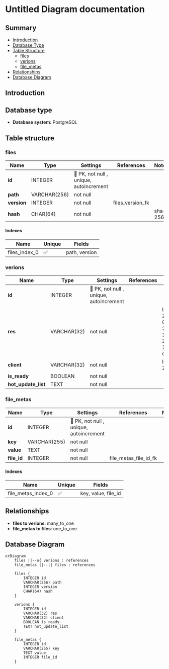 # Untitled Diagram documentation
## Summary

- [Introduction](#introduction)
- [Database Type](#database-type)
- [Table Structure](#table-structure)
	- [files](#files)
	- [verions](#verions)
	- [file_metas](#file_metas)
- [Relationships](#relationships)
- [Database Diagram](#database-Diagram)

## Introduction

## Database type

- **Database system:** PostgreSQL
## Table structure

### files

| Name        | Type          | Settings                      | References                    | Note                           |
|-------------|---------------|-------------------------------|-------------------------------|--------------------------------|
| **id** | INTEGER | 🔑 PK, not null , unique, autoincrement |  | |
| **path** | VARCHAR(256) | not null  |  | |
| **version** | INTEGER | not null  | files_version_fk | |
| **hash** | CHAR(64) | not null  |  |sha-256 | 


#### Indexes
| Name | Unique | Fields |
|------|--------|--------|
| files_index_0 | ✅ | path, version |
### verions

| Name        | Type          | Settings                      | References                    | Note                           |
|-------------|---------------|-------------------------------|-------------------------------|--------------------------------|
| **id** | INTEGER | 🔑 PK, not null , unique, autoincrement |  | |
| **res** | VARCHAR(32) | not null  |  |like 24-09-23-11-27-19-c6564b |
| **client** | VARCHAR(32) | not null  |  |like 2.3.61 |
| **is_ready** | BOOLEAN | not null  |  | |
| **hot_update_list** | TEXT | not null  |  | | 


### file_metas

| Name        | Type          | Settings                      | References                    | Note                           |
|-------------|---------------|-------------------------------|-------------------------------|--------------------------------|
| **id** | INTEGER | 🔑 PK, not null , unique, autoincrement |  | |
| **key** | VARCHAR(255) | not null  |  | |
| **value** | TEXT | not null  |  | |
| **file_id** | INTEGER | not null  | file_metas_file_id_fk | | 


#### Indexes
| Name | Unique | Fields |
|------|--------|--------|
| file_metas_index_0 | ✅ | key, value, file_id |
## Relationships

- **files to verions**: many_to_one
- **file_metas to files**: one_to_one

## Database Diagram

```mermaid
erDiagram
	files ||--o{ verions : references
	file_metas ||--|| files : references

	files {
		INTEGER id
		VARCHAR(256) path
		INTEGER version
		CHAR(64) hash
	}

	verions {
		INTEGER id
		VARCHAR(32) res
		VARCHAR(32) client
		BOOLEAN is_ready
		TEXT hot_update_list
	}

	file_metas {
		INTEGER id
		VARCHAR(255) key
		TEXT value
		INTEGER file_id
	}
```